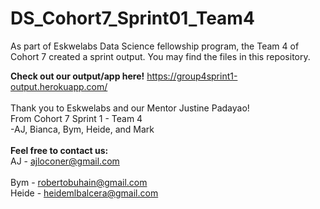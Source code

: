 # DS_Cohort7_Sprint01_Team4
As part of Eskwelabs Data Science fellowship program, the Team 4 of Cohort 7 created a sprint output. You may find the files in this repository.

**Check out our output/app here!**
https://group4sprint1-output.herokuapp.com/
<br>
<br>
Thank you to Eskwelabs and our Mentor Justine Padayao!
<br>From Cohort 7 Sprint 1 - Team 4
<br>-AJ, Bianca, Bym, Heide, and Mark
<br>
<br>
**Feel free to contact us:**
<br>AJ - ajloconer@gmail.com   
<br>Bym - robertobuhain@gmail.com
<br>Heide - heidemlbalcera@gmail.com
